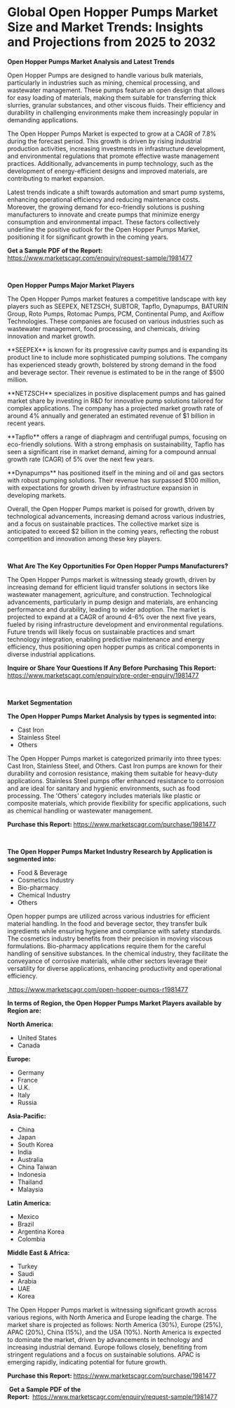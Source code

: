 <p><h1>Global Open Hopper Pumps Market Size and Market Trends: Insights and Projections from 2025 to 2032</h1></p><p><strong>Open Hopper Pumps Market Analysis and Latest Trends</strong></p>
<p><p>Open Hopper Pumps are designed to handle various bulk materials, particularly in industries such as mining, chemical processing, and wastewater management. These pumps feature an open design that allows for easy loading of materials, making them suitable for transferring thick slurries, granular substances, and other viscous fluids. Their efficiency and durability in challenging environments make them increasingly popular in demanding applications.</p><p>The Open Hopper Pumps Market is expected to grow at a CAGR of 7.8% during the forecast period. This growth is driven by rising industrial production activities, increasing investments in infrastructure development, and environmental regulations that promote effective waste management practices. Additionally, advancements in pump technology, such as the development of energy-efficient designs and improved materials, are contributing to market expansion.</p><p>Latest trends indicate a shift towards automation and smart pump systems, enhancing operational efficiency and reducing maintenance costs. Moreover, the growing demand for eco-friendly solutions is pushing manufacturers to innovate and create pumps that minimize energy consumption and environmental impact. These factors collectively underline the positive outlook for the Open Hopper Pumps Market, positioning it for significant growth in the coming years.</p></p>
<p><strong>Get a Sample PDF of the Report:&nbsp;</strong> <a href="https://www.marketscagr.com/enquiry/request-sample/1981477?utm_campaign=2453&utm_medium=2&utm_source=Github&utm_content=ia&utm_term=12042025&utm_id=open-hopper-pumps">https://www.marketscagr.com/enquiry/request-sample/1981477</a></p>
<p>&nbsp;</p>
<p><strong>Open Hopper Pumps Major Market Players</strong></p>
<p><p>The Open Hopper Pumps market features a competitive landscape with key players such as SEEPEX, NETZSCH, SUBTOR, Tapflo, Dynapumps, BATURIN Group, Roto Pumps, Rotomac Pumps, PCM, Continental Pump, and Axiflow Technologies. These companies are focused on various industries such as wastewater management, food processing, and chemicals, driving innovation and market growth.</p><p>**SEEPEX** is known for its progressive cavity pumps and is expanding its product line to include more sophisticated pumping solutions. The company has experienced steady growth, bolstered by strong demand in the food and beverage sector. Their revenue is estimated to be in the range of $500 million.</p><p>**NETZSCH** specializes in positive displacement pumps and has gained market share by investing in R&D for innovative pump solutions tailored for complex applications. The company has a projected market growth rate of around 4% annually and generated an estimated revenue of $1 billion in recent years.</p><p>**Tapflo** offers a range of diaphragm and centrifugal pumps, focusing on eco-friendly solutions. With a strong emphasis on sustainability, Tapflo has seen a significant rise in market demand, aiming for a compound annual growth rate (CAGR) of 5% over the next few years.</p><p>**Dynapumps** has positioned itself in the mining and oil and gas sectors with robust pumping solutions. Their revenue has surpassed $100 million, with expectations for growth driven by infrastructure expansion in developing markets.</p><p>Overall, the Open Hopper Pumps market is poised for growth, driven by technological advancements, increasing demand across various industries, and a focus on sustainable practices. The collective market size is anticipated to exceed $2 billion in the coming years, reflecting the robust competition and innovation among these key players.</p></p>
<p>&nbsp;</p>
<p><strong>What Are The Key Opportunities For Open Hopper Pumps Manufacturers?</strong></p>
<p><p>The Open Hopper Pumps market is witnessing steady growth, driven by increasing demand for efficient liquid transfer solutions in sectors like wastewater management, agriculture, and construction. Technological advancements, particularly in pump design and materials, are enhancing performance and durability, leading to wider adoption. The market is projected to expand at a CAGR of around 4-6% over the next five years, fueled by rising infrastructure development and environmental regulations. Future trends will likely focus on sustainable practices and smart technology integration, enabling predictive maintenance and energy efficiency, thus positioning open hopper pumps as critical components in diverse industrial applications.</p></p>
<p><strong>Inquire or Share Your Questions If Any Before Purchasing This Report:</strong> <a href="https://www.marketscagr.com/enquiry/pre-order-enquiry/1981477?utm_campaign=2453&utm_medium=2&utm_source=Github&utm_content=ia&utm_term=12042025&utm_id=open-hopper-pumps">https://www.marketscagr.com/enquiry/pre-order-enquiry/1981477</a></p>
<p>&nbsp;</p>
<p><strong>Market Segmentation</strong></p>
<p><strong>The Open Hopper Pumps Market Analysis by types is segmented into:</strong></p>
<p><ul><li>Cast Iron</li><li>Stainless Steel</li><li>Others</li></ul></p>
<p><p>The Open Hopper Pumps market is categorized primarily into three types: Cast Iron, Stainless Steel, and Others. Cast Iron pumps are known for their durability and corrosion resistance, making them suitable for heavy-duty applications. Stainless Steel pumps offer enhanced resistance to corrosion and are ideal for sanitary and hygienic environments, such as food processing. The 'Others' category includes materials like plastic or composite materials, which provide flexibility for specific applications, such as chemical handling or wastewater management.</p></p>
<p><strong>Purchase this Report:&nbsp;</strong><a href="https://www.marketscagr.com/purchase/1981477?utm_campaign=2453&utm_medium=2&utm_source=Github&utm_content=ia&utm_term=12042025&utm_id=open-hopper-pumps">https://www.marketscagr.com/purchase/1981477</a></p>
<p>&nbsp;</p>
<p><strong>The Open Hopper Pumps Market Industry Research by Application is segmented into:</strong></p>
<p><ul><li>Food & Beverage</li><li>Cosmetics Industry</li><li>Bio-pharmacy</li><li>Chemical Industry</li><li>Others</li></ul></p>
<p><p>Open hopper pumps are utilized across various industries for efficient material handling. In the food and beverage sector, they transfer bulk ingredients while ensuring hygiene and compliance with safety standards. The cosmetics industry benefits from their precision in moving viscous formulations. Bio-pharmacy applications require them for the careful handling of sensitive substances. In the chemical industry, they facilitate the conveyance of corrosive materials, while other sectors leverage their versatility for diverse applications, enhancing productivity and operational efficiency.</p></p>
<p><a href="https://www.marketscagr.com/open-hopper-pumps-r1981477?utm_campaign=2453&utm_medium=2&utm_source=Github&utm_content=ia&utm_term=12042025&utm_id=open-hopper-pumps">&nbsp;https://www.marketscagr.com/open-hopper-pumps-r1981477</a></p>
<p><strong>In terms of Region, the Open Hopper Pumps Market Players available by Region are:</strong></p>
<p>
    <p> <strong> North America: </strong>
        <ul>
            <li>United States</li>
            <li>Canada</li>
        </ul>
        </p> 
    <p> <strong> Europe: </strong>
        <ul>
            <li>Germany</li>
            <li>France</li>
            <li>U.K.</li>
            <li>Italy</li>
            <li>Russia</li>
        </ul>
        </p> 
    <p> <strong> Asia-Pacific: </strong>
        <ul>
            <li>China</li>
            <li>Japan</li>
            <li>South Korea</li>
            <li>India</li>
            <li>Australia</li>
            <li>China Taiwan</li>
            <li>Indonesia</li>
            <li>Thailand</li>
            <li>Malaysia</li>
        </ul>
        </p> 
    <p> <strong> Latin America: </strong>
        <ul>
            <li>Mexico</li>
            <li>Brazil</li>
            <li>Argentina Korea</li>
            <li>Colombia</li>
        </ul>
        </p> 
    <p> <strong> Middle East & Africa: </strong>
        <ul>
            <li>Turkey</li>
            <li>Saudi</li>
            <li>Arabia</li>
            <li>UAE</li>
            <li>Korea</li>
        </ul>
    </p>
    </p>
<p><p>The Open Hopper Pumps market is witnessing significant growth across various regions, with North America and Europe leading the charge. The market share is projected as follows: North America (30%), Europe (25%), APAC (20%), China (15%), and the USA (10%). North America is expected to dominate the market, driven by advancements in technology and increasing industrial demand. Europe follows closely, benefiting from stringent regulations and a focus on sustainable solutions. APAC is emerging rapidly, indicating potential for future growth.</p></p>
<p><strong>Purchase this Report: </strong><a href="https://www.marketscagr.com/purchase/1981477?utm_campaign=2453&utm_medium=2&utm_source=Github&utm_content=ia&utm_term=12042025&utm_id=open-hopper-pumps">https://www.marketscagr.com/purchase/1981477</a></p>
<p>&nbsp;<strong>Get a Sample PDF of the Report:&nbsp;&nbsp;</strong><a href="https://www.marketscagr.com/enquiry/request-sample/1981477?utm_campaign=2453&utm_medium=2&utm_source=Github&utm_content=ia&utm_term=12042025&utm_id=open-hopper-pumps">https://www.marketscagr.com/enquiry/request-sample/1981477</a></p>
<p><strong></strong></p>
<p><p></p><p></p><p></p></p>